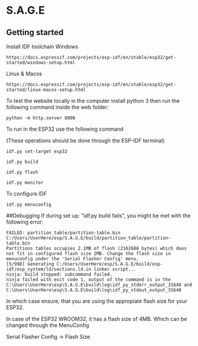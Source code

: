 # S.A.G.E

## Getting started

Install IDF toolchain
Windows
```
https://docs.espressif.com/projects/esp-idf/en/stable/esp32/get-started/windows-setup.html
```
Linux & Macos
```
https://docs.espressif.com/projects/esp-idf/en/stable/esp32/get-started/linux-macos-setup.html
```


To test the website locally in the computer install python 3 then run the following command inside the web folder:

```
python -m http.server 8000
```

To run in the ESP32 use the following command 

(These operations should be done through the ESP-IDF terminal)

```
idf.py set-target esp32

idf.py build

idf.py flash

idf.py monitor
```

To configure IDF 
```
idf.py menuconfig
```

##Debugging
If during set up: "idf.py build fails", you might be met with the following error:
```
FAILED: partition_table/partition-table.bin C:/Users/UserHere/esp/S.A.G.E/build/partition_table/partition-table.bin
Partitions tables occupies 2.1MB of flash (2162688 bytes) which does not fit in configured flash size 2MB. Change the flash size in menuconfig under the 'Serial Flasher Config' menu.
[5/998] Generating C:/Users/UserHere/esp/S.A.G.E/build/esp-idf/esp_system/ld/sections.ld.in linker script...
ninja: build stopped: subcommand failed.
ninja failed with exit code 1, output of the command is in the C:\Users\UserHere\esp\S.A.G.E\build\log\idf_py_stderr_output_31648 and C:\Users\UserHere\esp\S.A.G.E\build\log\idf_py_stdout_output_31648
```

In which case ensure, that you are using the appropiate flash size for your ESP32.

In case of the ESP32 WROOM32, it has a flash size of 4MB. Which can be changed through the MenuConfig

Serial Flasher Config → Flash Size

